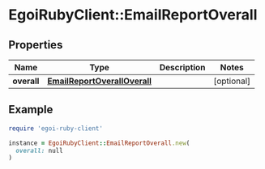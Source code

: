 # EgoiRubyClient::EmailReportOverall

## Properties

| Name | Type | Description | Notes |
| ---- | ---- | ----------- | ----- |
| **overall** | [**EmailReportOverallOverall**](EmailReportOverallOverall.md) |  | [optional] |

## Example

```ruby
require 'egoi-ruby-client'

instance = EgoiRubyClient::EmailReportOverall.new(
  overall: null
)
```

